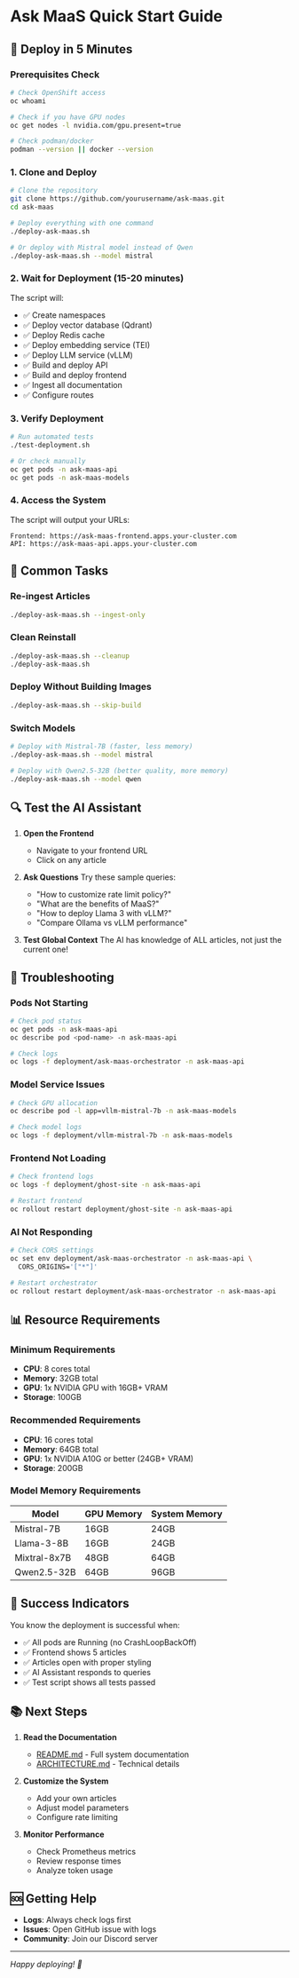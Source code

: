# Ask MaaS Quick Start Guide

## 🚀 Deploy in 5 Minutes

### Prerequisites Check
```bash
# Check OpenShift access
oc whoami

# Check if you have GPU nodes
oc get nodes -l nvidia.com/gpu.present=true

# Check podman/docker
podman --version || docker --version
```

### 1. Clone and Deploy
```bash
# Clone the repository
git clone https://github.com/yourusername/ask-maas.git
cd ask-maas

# Deploy everything with one command
./deploy-ask-maas.sh

# Or deploy with Mistral model instead of Qwen
./deploy-ask-maas.sh --model mistral
```

### 2. Wait for Deployment (15-20 minutes)
The script will:
- ✅ Create namespaces
- ✅ Deploy vector database (Qdrant)
- ✅ Deploy Redis cache
- ✅ Deploy embedding service (TEI)
- ✅ Deploy LLM service (vLLM)
- ✅ Build and deploy API
- ✅ Build and deploy frontend
- ✅ Ingest all documentation
- ✅ Configure routes

### 3. Verify Deployment
```bash
# Run automated tests
./test-deployment.sh

# Or check manually
oc get pods -n ask-maas-api
oc get pods -n ask-maas-models
```

### 4. Access the System
The script will output your URLs:
```
Frontend: https://ask-maas-frontend.apps.your-cluster.com
API: https://ask-maas-api.apps.your-cluster.com
```

## 🎯 Common Tasks

### Re-ingest Articles
```bash
./deploy-ask-maas.sh --ingest-only
```

### Clean Reinstall
```bash
./deploy-ask-maas.sh --cleanup
./deploy-ask-maas.sh
```

### Deploy Without Building Images
```bash
./deploy-ask-maas.sh --skip-build
```

### Switch Models
```bash
# Deploy with Mistral-7B (faster, less memory)
./deploy-ask-maas.sh --model mistral

# Deploy with Qwen2.5-32B (better quality, more memory)
./deploy-ask-maas.sh --model qwen
```

## 🔍 Test the AI Assistant

1. **Open the Frontend**
   - Navigate to your frontend URL
   - Click on any article

2. **Ask Questions**
   Try these sample queries:
   - "How to customize rate limit policy?"
   - "What are the benefits of MaaS?"
   - "How to deploy Llama 3 with vLLM?"
   - "Compare Ollama vs vLLM performance"

3. **Test Global Context**
   The AI has knowledge of ALL articles, not just the current one!

## 🐛 Troubleshooting

### Pods Not Starting
```bash
# Check pod status
oc get pods -n ask-maas-api
oc describe pod <pod-name> -n ask-maas-api

# Check logs
oc logs -f deployment/ask-maas-orchestrator -n ask-maas-api
```

### Model Service Issues
```bash
# Check GPU allocation
oc describe pod -l app=vllm-mistral-7b -n ask-maas-models

# Check model logs
oc logs -f deployment/vllm-mistral-7b -n ask-maas-models
```

### Frontend Not Loading
```bash
# Check frontend logs
oc logs -f deployment/ghost-site -n ask-maas-api

# Restart frontend
oc rollout restart deployment/ghost-site -n ask-maas-api
```

### AI Not Responding
```bash
# Check CORS settings
oc set env deployment/ask-maas-orchestrator -n ask-maas-api \
  CORS_ORIGINS='["*"]'

# Restart orchestrator
oc rollout restart deployment/ask-maas-orchestrator -n ask-maas-api
```

## 📊 Resource Requirements

### Minimum Requirements
- **CPU**: 8 cores total
- **Memory**: 32GB total
- **GPU**: 1x NVIDIA GPU with 16GB+ VRAM
- **Storage**: 100GB

### Recommended Requirements
- **CPU**: 16 cores total
- **Memory**: 64GB total
- **GPU**: 1x NVIDIA A10G or better (24GB+ VRAM)
- **Storage**: 200GB

### Model Memory Requirements
| Model | GPU Memory | System Memory |
|-------|------------|---------------|
| Mistral-7B | 16GB | 24GB |
| Llama-3-8B | 16GB | 24GB |
| Mixtral-8x7B | 48GB | 64GB |
| Qwen2.5-32B | 64GB | 96GB |

## 🎉 Success Indicators

You know the deployment is successful when:
- ✅ All pods are Running (no CrashLoopBackOff)
- ✅ Frontend shows 5 articles
- ✅ Articles open with proper styling
- ✅ AI Assistant responds to queries
- ✅ Test script shows all tests passed

## 📚 Next Steps

1. **Read the Documentation**
   - [README.md](README.md) - Full system documentation
   - [ARCHITECTURE.md](docs/ARCHITECTURE.md) - Technical details

2. **Customize the System**
   - Add your own articles
   - Adjust model parameters
   - Configure rate limiting

3. **Monitor Performance**
   - Check Prometheus metrics
   - Review response times
   - Analyze token usage

## 🆘 Getting Help

- **Logs**: Always check logs first
- **Issues**: Open GitHub issue with logs
- **Community**: Join our Discord server

---

*Happy deploying! 🚀*
